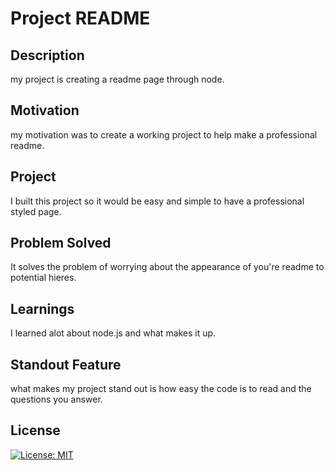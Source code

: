 
# Project README

## Description
my project is creating a readme page through node.

## Motivation
my motivation was to create a working project to help make a professional readme.

## Project
I built this project so it would be easy and simple to have a professional styled page.

## Problem Solved
It solves the problem of worrying about the appearance of you're readme to potential hieres. 

## Learnings
I learned alot about node.js and what makes it up. 

## Standout Feature
what makes my project stand out is how easy the code is to read and the questions you answer.

## License
[![License: MIT](https://img.shields.io/badge/License-MIT-yellow.svg)](https://opensource.org/licenses/MIT)
 